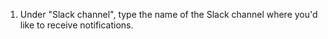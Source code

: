 1. Under "Slack channel", type the name of the Slack channel where you'd like to receive notifications.
